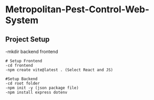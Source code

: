 # Metropolitan-Pest-Control-Web-System


## Project Setup
-mkdir backend frontend

    # Setup Frontend
    -cd frontend
    -npm create vite@latest . (Select React and JS)

    #Setup Backend
    -cd root folder
    -npm init -y (json package file)
    -npm install express dotenv 
